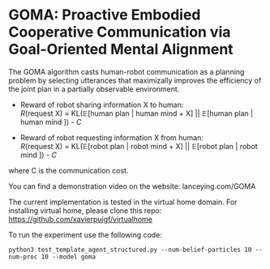 # GOMA: Proactive Embodied Cooperative Communication via Goal-Oriented Mental Alignment

The GOMA algorithm casts human-robot communication as a planning problem by selecting utterances that maximizally improves the efficiency of the joint plan in a partially observable environment.

- Reward of robot sharing information X to human: <br>
$R$(request X) = KL($\mathbb{E}$[human plan | human mind + X] || $\mathbb{E}$[human plan | human mind ]) - $C$ 

- Reward of robot requesting information X from human: <br>
$R$(request X) = KL($\mathbb{E}$[robot plan | robot mind + X] || $\mathbb{E}$[robot plan | robot mind ]) - $C$ 

where C is the communication cost. 


You can find a demonstration video on the website: lanceying.com/GOMA

The current implementation is tested in the virtual home domain. For installing virtual home, please clone this repo: https://github.com/xavierpuigf/virtualhome

To run the experiment use the following code:


```
python3 test_template_agent_structured.py --num-belief-particles 10 --num-proc 10 --model goma
```
